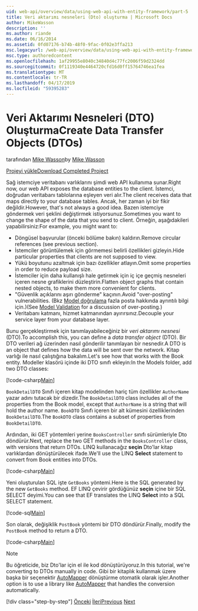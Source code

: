 ```yaml
---
uid: web-api/overview/data/using-web-api-with-entity-framework/part-5
title: Veri aktarımı nesneleri (Dto) oluşturma | Microsoft Docs
author: MikeWasson
description: ''
ms.author: riande
ms.date: 06/16/2014
ms.assetid: 0fd07176-b74b-48f0-9fac-0f02e3ffa213
msc.legacyurl: /web-api/overview/data/using-web-api-with-entity-framework/part-5
msc.type: authoredcontent
ms.openlocfilehash: 1af29955e8040c34840d4c77fc2006f59d2324dd
ms.sourcegitcommit: 0f1119340e4464720cfd16d0ff15764746ea1fea
ms.translationtype: MT
ms.contentlocale: tr-TR
ms.lasthandoff: 04/17/2019
ms.locfileid: "59395283"
---
```

# <a name="create-data-transfer-objects-dtos"></a><span data-ttu-id="47d53-102">Veri Aktarımı Nesneleri (DTO) Oluşturma</span><span class="sxs-lookup"><span data-stu-id="47d53-102">Create Data Transfer Objects (DTOs)</span></span>

<span data-ttu-id="47d53-103">tarafından [Mike Wasson](https://github.com/MikeWasson)</span><span class="sxs-lookup"><span data-stu-id="47d53-103">by [Mike Wasson](https://github.com/MikeWasson)</span></span>

[<span data-ttu-id="47d53-104">Projeyi yükle</span><span class="sxs-lookup"><span data-stu-id="47d53-104">Download Completed Project</span></span>](https://github.com/MikeWasson/BookService)

<span data-ttu-id="47d53-105">Sağ istemciye veritabanı varlıklarını şimdi web API kullanıma sunar.</span><span class="sxs-lookup"><span data-stu-id="47d53-105">Right now, our web API exposes the database entities to the client.</span></span> <span data-ttu-id="47d53-106">İstemci, doğrudan veritabanı tablolarına eşleyen veri alır.</span><span class="sxs-lookup"><span data-stu-id="47d53-106">The client receives data that maps directly to your database tables.</span></span> <span data-ttu-id="47d53-107">Ancak, her zaman iyi bir fikir değildir.</span><span class="sxs-lookup"><span data-stu-id="47d53-107">However, that's not always a good idea.</span></span> <span data-ttu-id="47d53-108">Bazen istemciye göndermek veri şeklini değiştirmek istiyorsunuz.</span><span class="sxs-lookup"><span data-stu-id="47d53-108">Sometimes you want to change the shape of the data that you send to client.</span></span> <span data-ttu-id="47d53-109">Örneğin, aşağıdakileri yapabilirsiniz:</span><span class="sxs-lookup"><span data-stu-id="47d53-109">For example, you might want to:</span></span>

- <span data-ttu-id="47d53-110">Döngüsel başvurular (önceki bölüme bakın) kaldırın.</span><span class="sxs-lookup"><span data-stu-id="47d53-110">Remove circular references (see previous section).</span></span>
- <span data-ttu-id="47d53-111">İstemciler görüntülemek için görmemesi belirli özellikleri gizleyin.</span><span class="sxs-lookup"><span data-stu-id="47d53-111">Hide particular properties that clients are not supposed to view.</span></span>
- <span data-ttu-id="47d53-112">Yükü boyutunu azaltmak için bazı özellikler atlayın.</span><span class="sxs-lookup"><span data-stu-id="47d53-112">Omit some properties in order to reduce payload size.</span></span>
- <span data-ttu-id="47d53-113">İstemciler için daha kullanışlı hale getirmek için iç içe geçmiş nesneleri içeren nesne grafiklerini düzleştirin.</span><span class="sxs-lookup"><span data-stu-id="47d53-113">Flatten object graphs that contain nested objects, to make them more convenient for clients.</span></span>
- <span data-ttu-id="47d53-114">"Güvenlik açıklarını aşırı gönderme" kaçının.</span><span class="sxs-lookup"><span data-stu-id="47d53-114">Avoid "over-posting" vulnerabilities.</span></span> <span data-ttu-id="47d53-115">(Bkz [Model doğrulama](../../formats-and-model-binding/model-validation-in-aspnet-web-api.md) fazla posta hakkında ayrıntılı bilgi için.)</span><span class="sxs-lookup"><span data-stu-id="47d53-115">(See [Model Validation](../../formats-and-model-binding/model-validation-in-aspnet-web-api.md) for a discussion of over-posting.)</span></span>
- <span data-ttu-id="47d53-116">Veritabanı katmanı, hizmet katmanından ayırırsınız.</span><span class="sxs-lookup"><span data-stu-id="47d53-116">Decouple your service layer from your database layer.</span></span>

<span data-ttu-id="47d53-117">Bunu gerçekleştirmek için tanımlayabileceğiniz bir *veri aktarımı nesnesi* (DTO).</span><span class="sxs-lookup"><span data-stu-id="47d53-117">To accomplish this, you can define a *data transfer object* (DTO).</span></span> <span data-ttu-id="47d53-118">Bir DTO verileri ağ üzerinden nasıl gönderilir tanımlayan bir nesnedir.</span><span class="sxs-lookup"><span data-stu-id="47d53-118">A DTO is an object that defines how the data will be sent over the network.</span></span> <span data-ttu-id="47d53-119">Kitap varlığı ile nasıl çalıştığına bakalım.</span><span class="sxs-lookup"><span data-stu-id="47d53-119">Let's see how that works with the Book entity.</span></span> <span data-ttu-id="47d53-120">Modeller klasörü içinde iki DTO sınıfı ekleyin:</span><span class="sxs-lookup"><span data-stu-id="47d53-120">In the Models folder, add two DTO classes:</span></span>

[!code-csharp[Main](part-5/samples/sample1.cs)]

<span data-ttu-id="47d53-121">`BookDetailDTO` Sınıfı içeren kitap modelinden hariç tüm özellikler `AuthorName` yazar adını tutacak bir dizedir.</span><span class="sxs-lookup"><span data-stu-id="47d53-121">The `BookDetailDTO` class includes all of the properties from the Book model, except that `AuthorName` is a string that will hold the author name.</span></span> <span data-ttu-id="47d53-122">`BookDTO` Sınıfı içeren bir alt kümesini özelliklerinden `BookDetailDTO`.</span><span class="sxs-lookup"><span data-stu-id="47d53-122">The `BookDTO` class contains a subset of properties from `BookDetailDTO`.</span></span>

<span data-ttu-id="47d53-123">Ardından, iki GET yöntemleri yerine `BooksController` sınıfı sürümleriyle Dto döndürür.</span><span class="sxs-lookup"><span data-stu-id="47d53-123">Next, replace the two GET methods in the `BooksController` class, with versions that return DTOs.</span></span> <span data-ttu-id="47d53-124">LINQ kullanacağız **seçin** Dto'lar kitap varlıklardan dönüştürülecek ifade.</span><span class="sxs-lookup"><span data-stu-id="47d53-124">We'll use the LINQ **Select** statement to convert from Book entities into DTOs.</span></span>

[!code-csharp[Main](part-5/samples/sample2.cs)]

<span data-ttu-id="47d53-125">Yeni oluşturulan SQL işte `GetBooks` yöntemi.</span><span class="sxs-lookup"><span data-stu-id="47d53-125">Here is the SQL generated by the new `GetBooks` method.</span></span> <span data-ttu-id="47d53-126">EF LINQ çevirir gördüğünüz **seçin** içine bir SQL SELECT deyimi.</span><span class="sxs-lookup"><span data-stu-id="47d53-126">You can see that EF translates the LINQ **Select** into a SQL SELECT statement.</span></span>

[!code-sql[Main](part-5/samples/sample3.sql)]

<span data-ttu-id="47d53-127">Son olarak, değişiklik `PostBook` yöntemi bir DTO döndürür.</span><span class="sxs-lookup"><span data-stu-id="47d53-127">Finally, modify the `PostBook` method to return a DTO.</span></span>

[!code-csharp[Main](part-5/samples/sample4.cs)]

> [!NOTE]
> <span data-ttu-id="47d53-128">Bu öğreticide, biz Dto'lar için el ile kod dönüştürüyoruz.</span><span class="sxs-lookup"><span data-stu-id="47d53-128">In this tutorial, we're converting to DTOs manually in code.</span></span> <span data-ttu-id="47d53-129">Gibi bir kitaplık kullanmak üzere başka bir seçenektir [AutoMapper](http://automapper.org/) dönüştürme otomatik olarak işler.</span><span class="sxs-lookup"><span data-stu-id="47d53-129">Another option is to use a library like [AutoMapper](http://automapper.org/) that handles the conversion automatically.</span></span>
> 
> [!div class="step-by-step"]
> <span data-ttu-id="47d53-130">[Önceki](part-4.md)
> [İleri](part-6.md)</span><span class="sxs-lookup"><span data-stu-id="47d53-130">[Previous](part-4.md)
[Next](part-6.md)</span></span>
